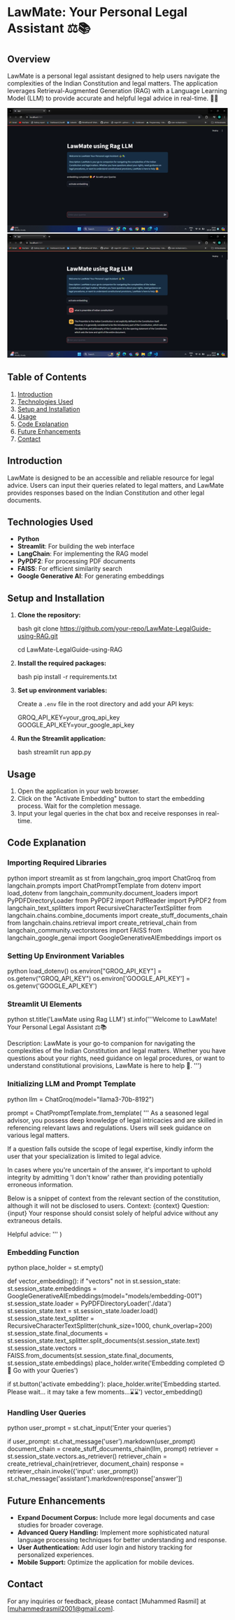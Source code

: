 # LawMate: Your Personal Legal Assistant ⚖️📚

## Overview

LawMate is a personal legal assistant designed to help users navigate the complexities of the Indian Constitution and legal matters. The application leverages Retrieval-Augmented Generation (RAG) with a Language Learning Model (LLM) to provide accurate and helpful legal advice in real-time. 🤖✨


![](assets/image2.png)
![](assets/image.png)

## Table of Contents

1. [Introduction](#introduction)
2. [Technologies Used](#technologies-used)
3. [Setup and Installation](#setup-and-installation)
4. [Usage](#usage)
5. [Code Explanation](#code-explanation)
6. [Future Enhancements](#future-enhancements)
7. [Contact](#Contact)

## Introduction

LawMate is designed to be an accessible and reliable resource for legal advice. Users can input their queries related to legal matters, and LawMate provides responses based on the Indian Constitution and other legal documents.

## Technologies Used

- **Python**
- **Streamlit**: For building the web interface
- **LangChain**: For implementing the RAG model
- **PyPDF2**: For processing PDF documents
- **FAISS**: For efficient similarity search
- **Google Generative AI**: For generating embeddings

## Setup and Installation

1. **Clone the repository:**

   bash
   git clone https://github.com/your-repo/LawMate-LegalGuide-using-RAG.git

   cd LawMate-LegalGuide-using-RAG
   

2. **Install the required packages:**

   bash
   pip install -r requirements.txt
   

3. **Set up environment variables:**

   Create a `.env` file in the root directory and add your API keys:

   
   GROQ_API_KEY=your_groq_api_key
   GOOGLE_API_KEY=your_google_api_key
   

4. **Run the Streamlit application:**

   bash
   streamlit run app.py
   

## Usage

1. Open the application in your web browser.
2. Click on the "Activate Embedding" button to start the embedding process. Wait for the completion message.
3. Input your legal queries in the chat box and receive responses in real-time.

## Code Explanation

### Importing Required Libraries

python
import streamlit as st
from langchain_groq import ChatGroq
from langchain.prompts import ChatPromptTemplate
from dotenv import load_dotenv
from langchain_community.document_loaders import PyPDFDirectoryLoader
from PyPDF2 import PdfReader
import PyPDF2
from langchain_text_splitters import RecursiveCharacterTextSplitter
from langchain.chains.combine_documents import create_stuff_documents_chain
from langchain.chains.retrieval import create_retrieval_chain
from langchain_community.vectorstores import FAISS
from langchain_google_genai import GoogleGenerativeAIEmbeddings
import os


### Setting Up Environment Variables

python
load_dotenv()
os.environ["GROQ_API_KEY"] = os.getenv("GROQ_API_KEY")
os.environ['GOOGLE_API_KEY'] = os.getenv('GOOGLE_API_KEY')


### Streamlit UI Elements

python
st.title('LawMate using Rag LLM')
st.info('''Welcome to LawMate! Your Personal Legal Assistant ⚖📚

Description: LawMate is your go-to companion for navigating the complexities of the Indian Constitution and legal matters. Whether you have questions about your rights, need guidance on legal procedures, or want to understand constitutional provisions, LawMate is here to help 🤗.
''')


### Initializing LLM and Prompt Template

python
llm = ChatGroq(model="llama3-70b-8192")

prompt = ChatPromptTemplate.from_template(
    '''
As a seasoned legal advisor, you possess deep knowledge of legal intricacies and are skilled in referencing relevant laws and regulations. Users will seek guidance on various legal matters.

If a question falls outside the scope of legal expertise, kindly inform the user that your specialization is limited to legal advice.

In cases where you're uncertain of the answer, it's important to uphold integrity by admitting 'I don't know' rather than providing potentially erroneous information.

Below is a snippet of context from the relevant section of the constitution, although it will not be disclosed to users.
<context>
Context: {context}
Question: {input}
<context>
Your response should consist solely of helpful advice without any extraneous details.

Helpful advice:
'''
)


### Embedding Function

python
place_holder = st.empty()

def vector_embedding():
    if "vectors" not in st.session_state:
        st.session_state.embeddings = GoogleGenerativeAIEmbeddings(model="models/embedding-001")
        st.session_state.loader = PyPDFDirectoryLoader('./data')
        st.session_state.text = st.session_state.loader.load()
        st.session_state.text_splitter = RecursiveCharacterTextSplitter(chunk_size=1000, chunk_overlap=200) 
        st.session_state.final_documents = st.session_state.text_splitter.split_documents(st.session_state.text)
        st.session_state.vectors = FAISS.from_documents(st.session_state.final_documents, st.session_state.embeddings)
        place_holder.write('Embedding completed 😊🚀 Go with your Queries')

if st.button('activate embedding'):
    place_holder.write('Embedding started. Please wait... it may take a few moments...⌛⌛')
    vector_embedding()


### Handling User Queries

python
user_prompt = st.chat_input('Enter your queries')

if user_prompt:
    st.chat_message('user').markdown(user_prompt)
    document_chain = create_stuff_documents_chain(llm, prompt)
    retriever = st.session_state.vectors.as_retriever()
    retriever_chain = create_retrieval_chain(retriever, document_chain)
    response = retriever_chain.invoke({'input': user_prompt})
    st.chat_message('assistant').markdown(response['answer'])


## Future Enhancements

- **Expand Document Corpus:** Include more legal documents and case studies for broader coverage.
- **Advanced Query Handling:** Implement more sophisticated natural language processing techniques for better understanding and response.
- **User Authentication:** Add user login and history tracking for personalized experiences.
- **Mobile Support:** Optimize the application for mobile devices.



## Contact

For any inquiries or feedback, please contact [Muhammed Rasmil] at [muhammedrasmil2001@gmail.com].
